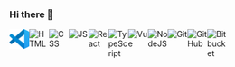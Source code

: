 
### Hi there 👋 

<img align="left" width="35" alt="Visual Studio Code" title="Visual Studio Code" src="https://raw.githubusercontent.com/github/explore/80688e429a7d4ef2fca1e82350fe8e3517d3494d/topics/visual-studio-code/visual-studio-code.png" />
<img align="left" width="35" alt="HTML" title="HTML" src="https://cdn-icons-png.flaticon.com/512/888/888859.png" />
<img align="left" width="35" alt="CSS" title="CSS" src="https://cdn-icons-png.flaticon.com/512/888/888847.png" />
<img align="left" width="35" alt="JS" title="JS" src="https://cdn-icons-png.flaticon.com/512/541/541552.png" />
<img align="left" width="35" alt="React" title="React" src="https://cdn-icons-png.flaticon.com/512/3459/3459528.png" />
<img align="left" width="35" alt="TypeScript" title="TypeScript" src="https://cdn-icons-png.flaticon.com/512/5968/5968381.png" />
<img align="left" width="35" alt="Vue" title="Vue" src="https://cdn-icons.flaticon.com/png/512/1183/premium/1183673.png?token=exp=1651930239~hmac=8baff752c7ab258dc4a4ebfeaaf9fd6a"/>
<img align="left" width="35" alt="NodeJS" title="NodeJS" src="https://cdn-icons-png.flaticon.com/512/919/919825.png" />
<img align="left" width="35" alt="Git" title="Git" src="https://cdn-icons.flaticon.com/png/512/4494/premium/4494683.png?token=exp=1651930482~hmac=b760ccca2f598de4814578b67b91db56" />
<img align="left" width="35" alt="GitHub" title="GitHub" src="https://cdn-icons-png.flaticon.com/512/1051/1051326.png" />
<img align="left" width="35" alt="Bitbucket" title="Bitbucket" src="https://cdn-icons-png.flaticon.com/512/6125/6125001.png" />

